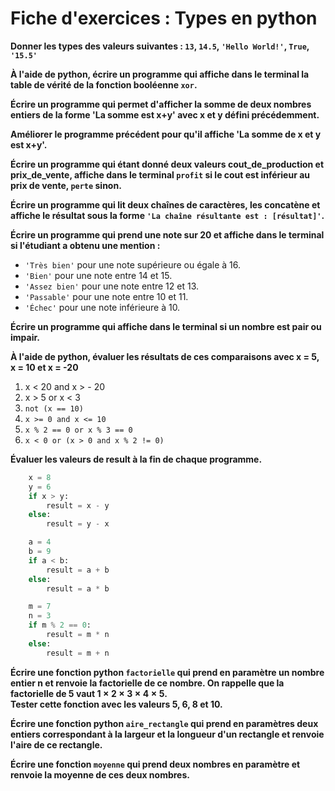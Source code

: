 # Fiche d'exercices : Types en python

**Donner les types des valeurs suivantes : `13`, `14.5`, `'Hello World!'`, `True`, `'15.5'`**  

**À l'aide de python, écrire un programme qui affiche dans le terminal la table de vérité de la fonction booléenne `xor`.**  

**Écrire un programme qui permet d'afficher la somme de deux nombres entiers de la forme 'La somme est x+y' avec x et y défini précédemment.**  

**Améliorer le programme précédent pour qu'il affiche 'La somme de x et y est x+y'.**  

**Écrire un programme qui étant donné deux valeurs cout_de_production et prix_de_vente, affiche dans le terminal `profit` si le cout est inférieur au prix de vente, `perte` sinon.**  

**Écrire un programme qui lit deux chaînes de caractères, les concatène et affiche le résultat sous la forme `'La chaîne résultante est : [résultat]'`.**

**Écrire un programme qui prend une note sur 20 et affiche dans le terminal si l'étudiant a obtenu une mention :**

   - `'Très bien'` pour une note supérieure ou égale à 16.
   - `'Bien'` pour une note entre 14 et 15.
   - `'Assez bien'` pour une note entre 12 et 13.
   - `'Passable'` pour une note entre 10 et 11.
   - `'Échec'` pour une note inférieure à 10.

**Écrire un programme qui affiche dans le terminal si un nombre est pair ou impair.**  

**À l'aide de python, évaluer les résultats de ces comparaisons avec x = 5, x = 10 et x = -20**  

   1. x < 20 and x > - 20
   2. x > 5 or x < 3
   3. `not (x == 10)`
   4. `x >= 0 and x <= 10`
   5. `x % 2 == 0 or x % 3 == 0`
   6. `x < 0 or (x > 0 and x % 2 != 0)`

**Évaluer les valeurs de result à la fin de chaque programme.**  

```python
    x = 8
    y = 6
    if x > y:
        result = x - y
    else:
        result = y - x
```

```python
    a = 4
    b = 9
    if a < b:
        result = a + b
    else:
        result = a * b
```

```python
    m = 7
    n = 3
    if m % 2 == 0:
        result = m * n
    else:
        result = m + n
```

**Écrire une fonction python `factorielle` qui prend en paramètre un nombre entier n et renvoie la factorielle de ce nombre. On rappelle que la factorielle de 5 vaut $1\times2\times3\times4\times5$.**  
**Tester cette fonction avec les valeurs 5, 6, 8 et 10.**  

**Écrire une fonction python `aire_rectangle` qui prend en paramètres deux entiers correspondant à la largeur et la longueur d'un rectangle et renvoie l'aire de ce rectangle.**  

**Écrire une fonction `moyenne` qui prend deux nombres en paramètre et renvoie la moyenne de ces deux nombres.**